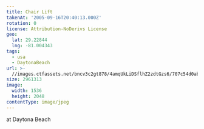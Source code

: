 ```yaml
---
title: Chair Lift
takenAt: '2005-09-16T20:40:13.000Z'
rotation: 0
license: Attribution-NoDerivs License
geo:
  lat: 29.22844
  lng: -81.004343
tags:
  - usa
  - DaytonaBeach
url: >-
  //images.ctfassets.net/bncv3c2gt878/4amqUkLiDSflhZ2zdtGzs6/707c54d0ab8ca84ccd92f2b15b668edf/chair-lift_4324798049_o
size: 2961313
image:
  width: 1536
  height: 2048
contentType: image/jpeg
---
```


at Daytona Beach